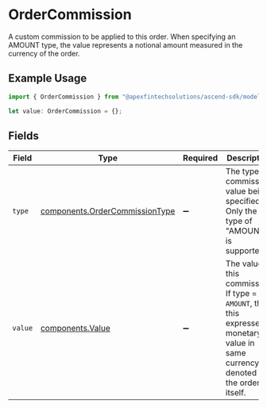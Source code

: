 # OrderCommission

A custom commission to be applied to this order. When specifying an AMOUNT type, the value represents a notional amount measured in the currency of the order.

## Example Usage

```typescript
import { OrderCommission } from "@apexfintechsolutions/ascend-sdk/models/components";

let value: OrderCommission = {};
```

## Fields

| Field                                                                                                                                | Type                                                                                                                                 | Required                                                                                                                             | Description                                                                                                                          | Example                                                                                                                              |
| ------------------------------------------------------------------------------------------------------------------------------------ | ------------------------------------------------------------------------------------------------------------------------------------ | ------------------------------------------------------------------------------------------------------------------------------------ | ------------------------------------------------------------------------------------------------------------------------------------ | ------------------------------------------------------------------------------------------------------------------------------------ |
| `type`                                                                                                                               | [components.OrderCommissionType](../../models/components/ordercommissiontype.md)                                                     | :heavy_minus_sign:                                                                                                                   | The type of commission value being specified. Only the type of "AMOUNT" is supported.                                                | AMOUNT                                                                                                                               |
| `value`                                                                                                                              | [components.Value](../../models/components/value.md)                                                                                 | :heavy_minus_sign:                                                                                                                   | The value of this commission. If type = `AMOUNT`, then this expresses a monetary value in same currency denoted on the order itself. | {<br/>"value": "30.57"<br/>}                                                                                                         |